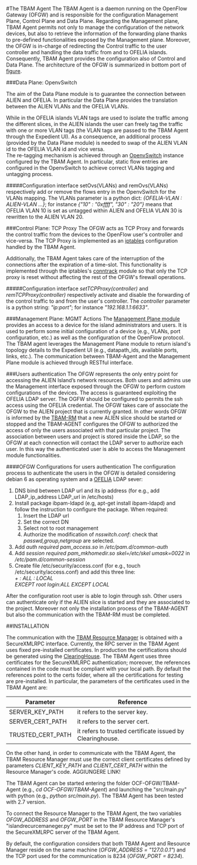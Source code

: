 #The TBAM Agent
The TBAM Agent is a daemon running on the OpenFlow Gateway (OFGW) and is responsible for the configuration Management Plane, Control Plane and Data Plane. Regarding the Management plane, TBAM Agent permits not only to manage the configuration of the network devices, but also to retrieve the information of the forwarding plane thanks to pre-defined functionalities exposed by the Management plane. Moreover, the OFGW is in-charge of redirecting the Control traffic to the user controller and handling the data traffic from and to OFELIA islands. Consequently, TBAM Agent provides the configuration also of Control and Data Plane. The architecture of the OFGW is summarized in bottom port of [figure](https://wiki.man.poznan.pl/alien/img_auth.php/a/a4/Work_distribution.png).


###Data Plane: OpenvSwitch

The aim of the Data Plane module is to guarantee the connection between ALIEN and OFELIA. In particular the Data Plane provides the translation between the ALIEN VLANs and the OFELIA VLANs. 

While in the OFELIA islands VLAN tags are used to isolate the traffic among the different slices, in the ALIEN islands the user can freely tag the traffic with one or more VLAN tags (the VLAN tags are passed to the TBAM Agent through the Expedient UI). As a consequence, an additional process (provided by the Data Plane module) is needed to  swap of the ALIEN VLAN id to the OFELIA VLAN id and vice versa. <br>
The re-tagging mechanism is achieved through an [OpenvSwitch](http://openvswitch.org) instance configured by the TBAM Agent. In particular, static flow entries are configured in the OpenvSwitch to achieve correct VLANs tagging and untagging process. <br>

#####Configuration interface
setOvs(VLANs) and remOvs(VLANs) respectively add or remove the flows entry in the OpenvSwitch for the VLANs mapping. The VLANs parameter is a python dict: *{OFELIA-VLAN : ALIEN-VLAN ...}*; for instance *{"10" : "0xffff", "30" : "20"}* means that OFELIA VLAN 10 is set as untagged within ALIEN and OFELIA VLAN 30 is rewritten to the ALIEN VLAN 20. 
<!--
This process of swapping the VLAN needs a priori information on the correct VLAN mapping configurations. The basic idea is to provide through the GUI the choice of the VLANs used in the ALIEN island. Every single ALIEN VLAN ID must be mapped to one OFELIA VLAN ID.
-->

###Control Plane: TCP Proxy
The OFGW acts as TCP Proxy and forwards the control traffic from the devices to the OpenFlow user's controller and vice-versa. The TCP Proxy is implemented as an [iptables](http://www.netfilter.org/projects/iptables/index.html) configuration handled by the TBAM Agent. 

Additionally, the TBAM Agent takes care of the interruption of the connections after the expiration of a time-slot. This functionality is implemented through the iptables's [conntrack](http://www.netfilter.org/projects/conntrack-tools/index.html) module so that only the TCP proxy is reset without affecting the rest of the OFGW's firewall operations.

#####Configuration interface
*setTCPProxy(controller)* and *remTCPProxy(controller)* respectively activate and disable the forwarding of the control traffic to and from the user's controller. The *controller* parameter is a python string: *"ip:port"*; for instance *"192.168.1.1:6633"*.

<!-- MODIFICATO -->
###Management Plane: MGMT Actions
The [Management Plane module](https://github.com/fp7-alien/OCF-OFGW/tree/master/ofgw_mngt) provides an access to a device for the island administrators and users. It is used to perform some initial configuration of a device (e.g., VLANs, port configuration, etc.) as well as the configuration of the OpenFlow protocol. The TBAM agent leverages the Management Plane module to return island's topology details to the Expedient UI (e.g., datapath_ids, available ports, links, etc.). The communication between TBAM-Agent and the Management Plane module is achieved through RESTful interface.


###Users authentication
The OFGW represents the only entry point for accessing the ALIEN Island’s network resources. Both users and admins use the Management interface exposed through the OFGW to perform custom configurations of the devices. 
The access is guaranteed exploiting the OFELIA LDAP server. The OGFW should be configured to permits the ssh access using the OFELIA credential. The OFGW takes care of associate the OFGW to the ALIEN project that is currently granted. In other words OFGW is informed by the [TBAM-RM](https://github.com/fp7-alien/OCF-TBAM) that a new ALIEN slice should be started or stopped and the TBAM-AGENT configures the OFGW to authorized the access of only the users associated with that particular project. The association between users and project is stored inside the LDAP, so the OFGW at each connection will contact the LDAP server to authorize each user. In this way the authenticated user is able to access the Management module functionalities.

####OFGW Configurations for users authentication
The configuration process to authenticate the users in the OFGW is detailed considering debian 6 as operating system and a [OFELIA](https://github.com/fp7-ofelia/ocf/wiki/Overview) LDAP sever:

1. DNS bind between LDAP url and its ip address (for e.g., add LDAP_ip_address LDAP_url in /etc/hosts)
2. Install package ibpam-ldapd (e.g, apt-get install ibpam-ldapd) and follow the instruction to configure the package. When required:
	1. Insert the LDAP url
	2. Set the correct DN
	3. Select not to root management
	4. Authorize the modification of *nsswitch.conf*: check that *passwd,group,netgroup* are selected.
3. Add *auth required    pam_access.so* in */etc/pam.d/common-auth*
4. Add *session     required      pam_mkhomedir.so skel=/etc/skel umask=0022* in */etc/pam.d/common-session*
5. Create file /etc/security/access.conf (for e.g., touch /etc/security/access.conf) and add this three line: <br> 
*+ : ALL : LOCAL <br>
EXCEPT root login:ALL EXCEPT LOCAL*

After the configuration root user is able to login through ssh. Other users can authenticate only if the ALIEN slice is started and they are associated to the project. Moreover not only the installation process of the TBAM-AGENT but also the communication with the TBAM-RM must be completed.  
	

<!--FINE MODIFICATO -->

##INSTALLATION
<!-- MODIFICATO -->
The communication with the [TBAM Resource Manager](https://github.com/fp7-alien/OCF-TBAM/blob/master/TBAM-RM/README.md#tbam-resource-manager) is obtained with a SecureXMLRPC interface. Currently, the RPC server in the TBAM Agent uses fixed pre-installed certificates. In production the certifications should be generated using the [ClearingHouse](https://github.com/motine/Ohouse). The TBAM Agent uses three certificates for the SecureXMLRPC authentication; moreover, the references contained in the code must be compliant with your local path. By default the references point to the certs folder, where all the certifications for testing are pre-installed. In particular, the parameters of the certificates used in the TBAM Agent are:
<!--FINE MODIFICATO -->

Parameter | Reference
------------- | -------------
SERVER_KEY_PATH | it refers to the server key.
SERVER_CERT_PATH |  it refers to the server cert. 
TRUSTED_CERT_PATH | it refers to trusted certificate issued by Clearinghouse.

On the other hand, in order to communicate with the TBAM Agent, the TBAM Resource Manager must use the correct client certificates defined by parameters *CLIENT_KEY_PATH* and *CLIENT_CERT_PATH* within the Resource Manager's code. AGGIUNGERE LINK!
<!-- MODIFICATO -->
The TBAM Agent can be started entering the folder OCF-OFGW/TBAM-Agent (e.g., *cd OCF-OFGW/TBAM-Agent*) and launching the "src/main.py" with python (e.g., *python src/main.py*). The TBAM Agent has been tested with 2.7 version.
<!--FINE MODIFICATO -->
To connect the Resource Manager to the TBAM Agent, the two variables *OFGW_ADDRESS* and *OFGW_PORT* in the TBAM Resource Manager's "islandrecurcemaneger.py" must be set to the IP address and TCP port of the SecureXMLRPC server of the TBAM Agent. 

By default, the configuration considers that both TBAM Agent and Resource Manager reside on the same machine (*OFGW_ADDRESS = "127.0.0.1"*) and the TCP port used for the communication is 8234 (*OFGW_PORT = 8234*).


